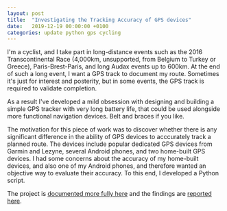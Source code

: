 ```yaml
---
layout: post
title:  "Investigating the Tracking Accuracy of GPS devices"
date:   2019-12-19 00:00:00 +0100
categories: update python gps cycling
---
```

I'm a cyclist, and I take part in long-distance events such as the 2016 Transcontinental Race (4,000km, unsupported, from Belgium to Turkey or Greece), Paris-Brest-Paris, and long Audax events up to 600km. At the end of such a long event, I want a GPS track to document my route. Sometimes it's just for interest and posterity, but in some events, the GPS track is required to validate completion.

As a result I've developed a mild obsession with designing and building a simple GPS tracker with very long battery life, that could be used alongside more functional navigation devices. Belt and braces if you like.

The motivation for this piece of work was to discover whether there is any significant difference in the ability of GPS devices to acccurately track a planned route. The devices include popular dedicated GPS devices from Garmin and Lezyne, several Android phones, and two home-built GPS devices. I had some concerns about the accuracy of my home-built devices, and also one of my Android phones, and therefore wanted an objective way to evaluate their accuracy. To this end, I developed a Python script.

The project is [documented more fully here](https://robjordan.github.io/gps-accuracy/)  and the findings are [reported here](https://robjordan.github.io/gps-accuracy/findings). 